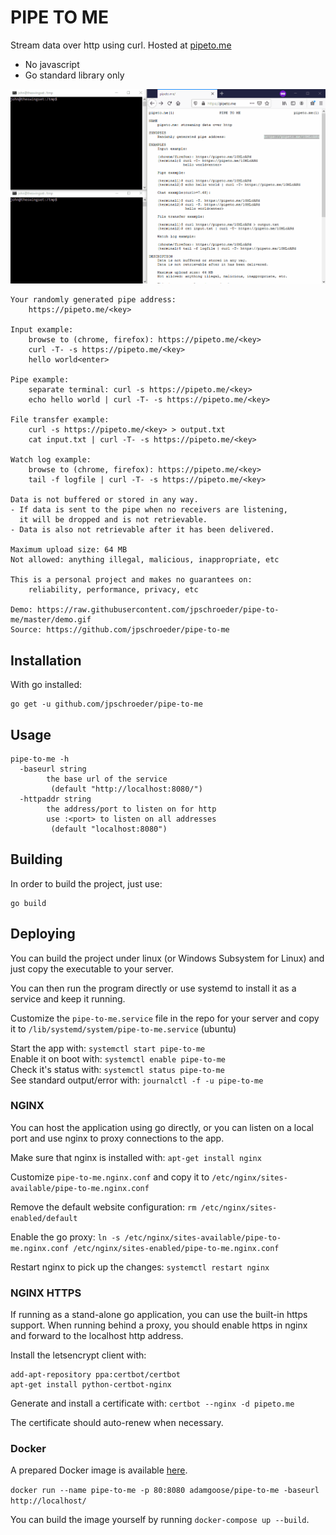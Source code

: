 
PIPE TO ME
==========

Stream data over http using curl.  Hosted at [pipeto.me](https://pipeto.me/)

- No javascript
- Go standard library only

![](demo.gif)

```
Your randomly generated pipe address:
	https://pipeto.me/<key>

Input example:
	browse to (chrome, firefox): https://pipeto.me/<key>
	curl -T- -s https://pipeto.me/<key>
	hello world<enter>

Pipe example:
	separate terminal: curl -s https://pipeto.me/<key>
	echo hello world | curl -T- -s https://pipeto.me/<key>

File transfer example:
	curl -s https://pipeto.me/<key> > output.txt
	cat input.txt | curl -T- -s https://pipeto.me/<key>

Watch log example:
	browse to (chrome, firefox): https://pipeto.me/<key>
	tail -f logfile | curl -T- -s https://pipeto.me/<key>

Data is not buffered or stored in any way.
- If data is sent to the pipe when no receivers are listening, 
  it will be dropped and is not retrievable.
- Data is also not retrievable after it has been delivered.

Maximum upload size: 64 MB
Not allowed: anything illegal, malicious, inappropriate, etc

This is a personal project and makes no guarantees on:
	reliability, performance, privacy, etc

Demo: https://raw.githubusercontent.com/jpschroeder/pipe-to-me/master/demo.gif
Source: https://github.com/jpschroeder/pipe-to-me
```

## Installation

With go installed:
```shell
go get -u github.com/jpschroeder/pipe-to-me
```

## Usage

```shell
pipe-to-me -h
  -baseurl string
        the base url of the service
         (default "http://localhost:8080/")
  -httpaddr string
        the address/port to listen on for http
        use :<port> to listen on all addresses
         (default "localhost:8080")
```

## Building

In order to build the project, just use:
```shell
go build
```

## Deploying

You can build the project under linux (or Windows Subsystem for Linux) and just copy the executable to your server.

You can then run the program directly or use systemd to install it as a service and keep it running.

Customize the `pipe-to-me.service` file in the repo for your server and copy it to `/lib/systemd/system/pipe-to-me.service` (ubuntu)

Start the app with: `systemctl start pipe-to-me`  
Enable it on boot with: `systemctl enable pipe-to-me`  
Check it's status with: `systemctl status pipe-to-me`  
See standard output/error with: `journalctl -f -u pipe-to-me`

### NGINX

You can host the application using go directly, or you can listen on a local port and use nginx to proxy connections to the app.

Make sure that nginx is installed with: `apt-get install nginx`

Customize `pipe-to-me.nginx.conf` and copy it to `/etc/nginx/sites-available/pipe-to-me.nginx.conf`

Remove the default website configuration: `rm /etc/nginx/sites-enabled/default`

Enable the go proxy: `ln -s /etc/nginx/sites-available/pipe-to-me.nginx.conf /etc/nginx/sites-enabled/pipe-to-me.nginx.conf`

Restart nginx to pick up the changes: `systemctl restart nginx`

### NGINX HTTPS

If running as a stand-alone go application, you can use the built-in https support.  When running behind a proxy, you should enable https in nginx and forward to the localhost http address.

Install the letsencrypt client with: 

```shell
add-apt-repository ppa:certbot/certbot
apt-get install python-certbot-nginx
```

Generate and install a certificate with: `certbot --nginx -d pipeto.me`

The certificate should auto-renew when necessary.

### Docker

A prepared Docker image is available [here](https://hub.docker.com/r/adamgoose/pipe-to-me).

`docker run --name pipe-to-me -p 80:8080 adamgoose/pipe-to-me -baseurl http://localhost/`

You can build the image yourself by running `docker-compose up --build`.